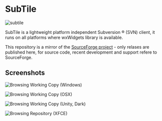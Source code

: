 # SubTile
![subtile](https://github.com/hatelamers/subtile/assets/97636078/a0039ee5-637a-426e-a457-4c6d81cc32b4)

SubTile is a lightweight platform independent Subversion ® (SVN) client, it runs on all platforms where wxWidgets library is available.

This repository is a mirror of the [SourceForge project](https://sourceforge.net/projects/subtile/) - only relases are published here, for source code, recent development and support refere to SourceForge.

## Screenshots
![Browsing Working Copy (Windows)](https://github.com/hatelamers/subtile/assets/97636078/863d9584-dfaf-4086-9cef-20113a64bc32)

![Browsing Working Copy (OSX)](https://github.com/hatelamers/subtile/assets/97636078/ff679afd-0935-4c3e-ac9c-062c90b7ec2c)

![Browsing Working Copy (Unity, Dark)](https://github.com/hatelamers/subtile/assets/97636078/3fff87b3-7ed4-48da-befe-b9d5bac1a75d)

![Browsing Repository (XFCE)](https://github.com/hatelamers/subtile/assets/97636078/0c210ee1-0ca9-4764-a710-1b9ffa009f22)

